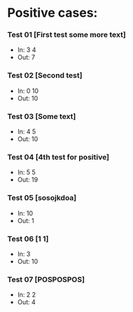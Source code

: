 # Positive cases:
### Test 01 [First test some more text]
- In:
3 4
- Out:
7
### Test 02 [Second test]
- In:
0 10
- Out:
10
### Test 03 [Some text]
- In:
4 5
- Out: 
10
### Test 04 [4th test for positive]
- In:
5 5
- Out: 
19
### Test 05 [sosojkdoa]
- In:
10
- Out: 
1
### Test 06 [1 1]
- In:
3
- Out: 
10
### Test 07 [POSPOSPOS]
- In:
2 2
- Out: 
4
